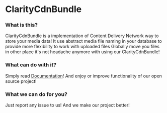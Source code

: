 ClarityCdnBundle
================

### What is this?

ClarityCdnBundle is a implementation of Content Delivery Network way to store your media data!
It use abstract media file naming in your database to provide more flexibility to work with uploaded files
Globally move you files in other place it's not headache anymore with using our ClarityCdnBundle!

### What can do with it?

Simply read [Documentation](https://github.com/clarity-project/ClarityCdnBundle/blob/master/Resources/doc/index.md)! And enjoy or improve functionality of our open source project!

### What we can do for you?

Just report any issue to us! And we make our project better!
